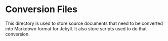 # Conversion Files

This directory is used to store source documents that need to be converted into
Markdown format for Jekyll.  It also store scripts used to do that conversion.

